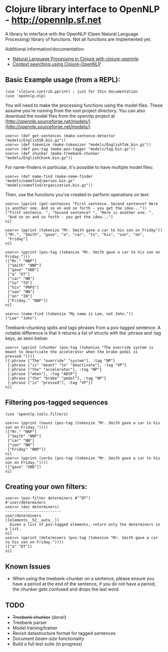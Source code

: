 Clojure library interface to OpenNLP - http://opennlp.sf.net
============================================================

A library to interface with the OpenNLP (Open Natural Language Processing)
library of functions. Not all functions are implemented yet.

Additional information/documentation:

- [Natural Language Processing in Clojure with clojure-opennlp](http://writequit.org/blog/?p=365)
- [Context searching using Clojure-OpenNLP](http://writequit.org/blog/?p=351)

Basic Example usage (from a REPL):
----------------------------------

    (use 'clojure.contrib.pprint) ; just for this documentation
    (use 'opennlp.nlp)

You will need to make the processing functions using the model files. These
assume you're running from the root project directory. You can also download
the model files from the opennlp project at [http://opennlp.sourceforge.net/models/](http://opennlp.sourceforge.net/models/)

    user=> (def get-sentences (make-sentence-detector "models/EnglishSD.bin.gz"))
    user=> (def tokenize (make-tokenizer "models/EnglishTok.bin.gz"))
    user=> (def pos-tag (make-pos-tagger "models/tag.bin.gz"))
    user=> (def chunker (make-treebank-chunker "models/EnglishChunk.bin.gz"))

For name-finders in particular, it's possible to have multiple model files:

    user=> (def name-find (make-name-finder "models/namefind/person.bin.gz" "models/namefind/organization.bin.gz"))
    
Then, use the functions you've created to perform operations on text:

    user=> (pprint (get-sentences "First sentence. Second sentence? Here is another one. And so on and so forth - you get the idea..."))
    ["First sentence. ", "Second sentence? ", "Here is another one. ",
     "And so on and so forth - you get the idea..."]
    nil
    
    user=> (pprint (tokenize "Mr. Smith gave a car to his son on Friday"))
    ["Mr.", "Smith", "gave", "a", "car", "to", "his", "son", "on",
     "Friday"]
    nil
    
    user=> (pprint (pos-tag (tokenize "Mr. Smith gave a car to his son on Friday.")))
    (["Mr." "NNP"]
     ["Smith" "NNP"]
     ["gave" "VBD"]
     ["a" "DT"]
     ["car" "NN"]
     ["to" "TO"]
     ["his" "PRP$"]
     ["son" "NN"]
     ["on" "IN"]
     ["Friday." "NNP"])
    nil

    user=> (name-find (tokenize "My name is Lee, not John."))
    ("Lee" "John")

Treebank-chunking splits and tags phrases from a pos-tagged sentence.
A notable difference is that it returns a list of structs with the
:phrase and :tag keys, as seen below:

    user=> (pprint (chunker (pos-tag (tokenize "The override system is meant to deactivate the accelerator when the brake pedal is pressed."))))
    ({:phrase ["The" "override" "system"], :tag "NP"}
     {:phrase ["is" "meant" "to" "deactivate"], :tag "VP"}
     {:phrase ["the" "accelerator"], :tag "NP"}
     {:phrase ["when"], :tag "ADVP"}
     {:phrase ["the" "brake" "pedal"], :tag "NP"}
     {:phrase ["is" "pressed"], :tag "VP"})
    nil


Filtering pos-tagged sequences
------------------------------

    (use 'opennlp.tools.filters)

    user=> (pprint (nouns (pos-tag (tokenize "Mr. Smith gave a car to his son on Friday."))))
    (["Mr." "NNP"]
     ["Smith" "NNP"]
     ["car" "NN"]
     ["son" "NN"]
     ["Friday" "NNP"])
    nil
    user=> (pprint (verbs (pos-tag (tokenize "Mr. Smith gave a car to his son on Friday."))))
    (["gave" "VBD"])
    nil

Creating your own filters:
--------------------------

    user=> (pos-filter determiners #"^DT")
    #'user/determiners
    user=> (doc determiners)
    -------------------------
    user/determiners
    ([elements__52__auto__])
      Given a list of pos-tagged elements, return only the determiners in a list.
    nil
    user=> (pprint (determiners (pos-tag (tokenize "Mr. Smith gave a car to his son on Friday."))))
    (["a" "DT"])
    nil

Known Issues
------------
- When using the treebank-chunker on a sentence, please ensure you have a period at the end of the sentence, if you do not have a period, the chunker gets confused and drops the last word.

TODO
----
- <del>Treebank chunker</del> (done!)
- Treebank parser
- Model training/trainer
- Revisit datastructure format for tagged sentences
- Document *beam-size* functionality
- Build a full test suite (in progress)
